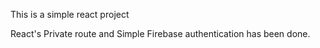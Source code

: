 This is a simple react project

React's Private route and Simple Firebase authentication has been done.
